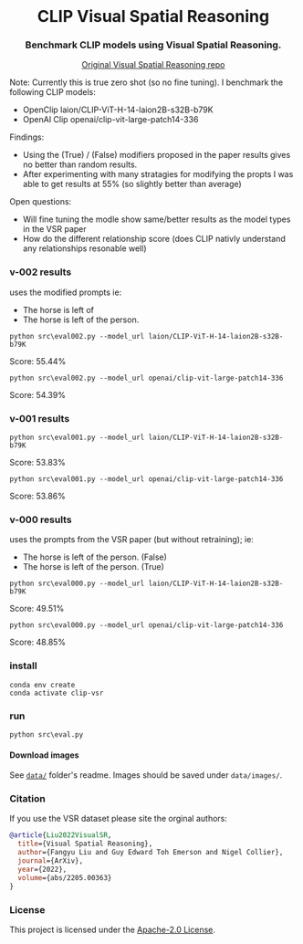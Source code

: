 <br />
<p align="center">
  <h1 align="center">CLIP Visual Spatial Reasoning</h1>
  <h3 align="center">Benchmark CLIP models using Visual Spatial Reasoning.</h3>
  
  <p align="center">  
    <a href="https://github.com/cambridgeltl/visual-spatial-reasoning">Original Visual Spatial Reasoning repo</a>
  </p>
</p>

Note: Currently this is true zero shot (so no fine tuning). I benchmark the following CLIP models:

* OpenClip laion/CLIP-ViT-H-14-laion2B-s32B-b79K
* OpenAI Clip openai/clip-vit-large-patch14-336

Findings:

* Using the (True) / (False) modifiers proposed in the paper results gives no better than random results.
* After experimenting with many stratagies for modifying the propts I was able to get results at 55% (so slightly better than average)

Open questions:

* Will fine tuning the modle show same/better results as the model types in the VSR paper
* How do the different relationship score (does CLIP nativly understand any relationships resonable well)


### v-002 results

uses the modified prompts ie:

* The horse is left of
* The horse is left of the person.

```
python src\eval002.py --model_url laion/CLIP-ViT-H-14-laion2B-s32B-b79K
```
Score: 55.44%

```
python src\eval002.py --model_url openai/clip-vit-large-patch14-336
```
Score: 54.39%

### v-001 results

```
python src\eval001.py --model_url laion/CLIP-ViT-H-14-laion2B-s32B-b79K
```
Score: 53.83%

```
python src\eval001.py --model_url openai/clip-vit-large-patch14-336
```
Score: 53.86%

### v-000 results

uses the prompts from the VSR paper (but without retraining); ie:

* The horse is left of the person. (False)
* The horse is left of the person. (True)

```
python src\eval000.py --model_url laion/CLIP-ViT-H-14-laion2B-s32B-b79K
```
Score: 49.51%

```
python src\eval000.py --model_url openai/clip-vit-large-patch14-336
```
Score: 48.85%

### install
```
conda env create
conda activate clip-vsr
```

### run
```
python src\eval.py
```

#### Download images
See [`data/`](https://github.com/cambridgeltl/visual-spatial-reasoning/tree/master/data) folder's readme. Images should be saved under `data/images/`.


### Citation
If you use the VSR dataset please site the orginal authors:
```bibtex
@article{Liu2022VisualSR,
  title={Visual Spatial Reasoning},
  author={Fangyu Liu and Guy Edward Toh Emerson and Nigel Collier},
  journal={ArXiv},
  year={2022},
  volume={abs/2205.00363}
}
```

### License
This project is licensed under the [Apache-2.0 License](https://github.com/cambridgeltl/visual-spatial-reasoning/blob/master/LICENSE).
